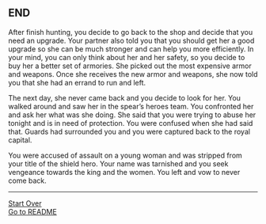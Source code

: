 ## END
  
After finish hunting, you decide to go back to the shop and decide that you need an upgrade. Your partner also told you that you should get her a good upgrade so she can be much stronger and can help you more efficiently. In your mind, you can only think about her and her safety, so you decide to buy her a better set of armories. She picked out the most expensive armor and weapons. Once she receives the new armor and weapons, she now told you that she had an errand to run and left.   
  
The next day, she never came back and you decide to look for her. You walked around and saw her in the spear’s heroes team. You confronted her and ask her what was she doing. She said that you were trying to abuse her tonight and is in need of protection. You were confused when she had said that. Guards had surrounded you and you were captured back to the royal capital.  
  
You were accused of assault on a young woman and was stripped from your title of the shield hero. Your name was tarnished and you seek vengeance towards the king and the women. You left and vow to never come back.  

---
[Start Over](../start/start.md)  
[Go to README](../README.md)
